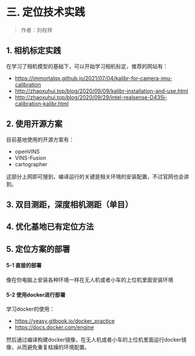 # 三.  定位技术实践

> 作者：刘权祥

## 1. 相机标定实践

在学习了相机模型的基础下，可以开始学习相机标定，推荐的网站有：

- https://immortalqx.github.io/2021/07/04/kalibr-for-camera-imu-calibration
- http://zhaoxuhui.top/blog/2020/09/09/kalibr-installation-and-use.html
- http://zhaoxuhui.top/blog/2020/09/29/intel-realsense-D435i-calibration-kalibr.html

## 2. 使用开源方案

目前基地使用的开源方案有：

- openVINS
- VINS-Fusion
- cartographer

这部分上网即可搜到，编译运行的关键是相关环境的安装配置，不过官网也会讲到。

## 3. 双目测距，深度相机测距（单目）

## 4. 优化基地已有定位方法

## 5. 定位方案的部署

#### 5-1	直接的部署

像在你电脑上安装各种环境一样在无人机或者小车的上位机里面安装环境

#### 5-2	使用docker进行部署

学习docker的使用：

- https://yeasy.gitbook.io/docker_practice
- https://docs.docker.com/engine

然后通过编译构建docker镜像，在无人机或者小车的上位机里面运行docker镜像，从而避免重复枯燥的环境配置。